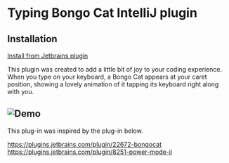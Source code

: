 Typing Bongo Cat  IntelliJ plugin
======================

Installation
--------------

[Install from Jetbrains plugin](https://plugins.jetbrains.com/) 


This plugin was created to add a little bit of joy to your coding experience. 
When you type on your keyboard, a Bongo Cat appears at your caret position, showing a lovely animation of it tapping its keyboard right along with you.


![Demo](/images/demo.gif)
--------------

This plug-in was inspired by the plug-in below.

https://plugins.jetbrains.com/plugin/22672-bongocat
https://plugins.jetbrains.com/plugin/8251-power-mode-ii